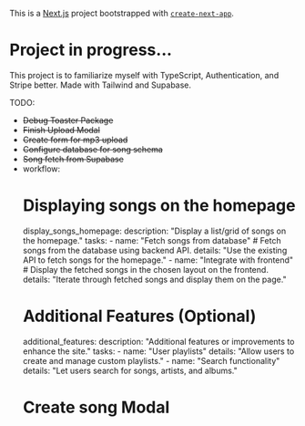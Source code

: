This is a [Next.js](https://nextjs.org/) project bootstrapped with [`create-next-app`](https://github.com/vercel/next.js/tree/canary/packages/create-next-app).

# Project in progress...

This project is to familiarize myself with TypeScript, Authentication, and Stripe better. Made with Tailwind and Supabase.

TODO: 
- ~~Debug Toaster Package~~
- ~~Finish Upload Modal~~
- ~~Create form for mp3 upload~~
- ~~Configure database for song schema~~
- ~~Song fetch from Supabase~~
- workflow:
  # Displaying songs on the homepage
  display_songs_homepage:
    description: "Display a list/grid of songs on the homepage."
    tasks:
      - name: "Fetch songs from database"
        # Fetch songs from the database using backend API.
        details: "Use the existing API to fetch songs for the homepage."
      - name: "Integrate with frontend"
        # Display the fetched songs in the chosen layout on the frontend.
        details: "Iterate through fetched songs and display them on the page."
  # Additional Features (Optional)
  additional_features:
    description: "Additional features or improvements to enhance the site."
    tasks:
      - name: "User playlists"
        details: "Allow users to create and manage custom playlists."
      - name: "Search functionality"
        details: "Let users search for songs, artists, and albums."
  # Create song Modal

